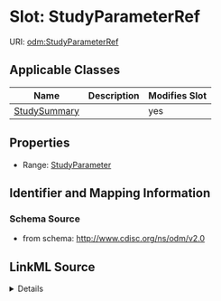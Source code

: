 # Slot: StudyParameterRef

URI: [odm:StudyParameterRef](http://www.cdisc.org/ns/odm/v2.0/StudyParameterRef)



<!-- no inheritance hierarchy -->




## Applicable Classes

| Name | Description | Modifies Slot |
| --- | --- | --- |
[StudySummary](StudySummary.md) |  |  yes  |







## Properties

* Range: [StudyParameter](StudyParameter.md)





## Identifier and Mapping Information







### Schema Source


* from schema: http://www.cdisc.org/ns/odm/v2.0




## LinkML Source

<details>
```yaml
name: StudyParameterRef
from_schema: http://www.cdisc.org/ns/odm/v2.0
rank: 1000
alias: StudyParameterRef
domain_of:
- StudySummary
range: StudyParameter

```
</details>
